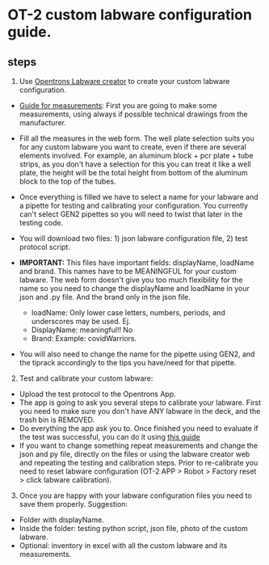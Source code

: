 # OT-2 custom labware configuration guide.

## steps

1) Use [Opentrons Labware creator](https://labware.opentrons.com/create/) to create your custom labware configuration.

-   [Guide for measurements](https://support.opentrons.com/en/articles/3136504-creating-custom-labware-definitions): First you are going to make some measurements, using always if possible technical drawings from the manufacturer.

-   Fill all the measures in the web form. The well plate selection suits you for any custom labware you want to create, even if there are several elements involved. For example, an aluminum block + pcr plate + tube strips, as you don't have a selection for this you can treat it like a well plate, the height will be the total height from bottom of the aluminum block to the top of the tubes.

-   Once everything is filled we have to select a name for your labware and a pipette for testing and calibrating your configuration. You currently can't select GEN2 pipettes so you will need to twist that later in the testing code.

-   You will download two files: 1) json labware configuration file, 2) test protocol script.

-   **IMPORTANT:** This files have important fields: displayName, loadName and brand. This names have to be MEANINGFUL for your custom labware. The web form doesn't give you too much flexibility for the name so you need to change the displayName and loadName in your json and .py file. And the brand only in the json file.
    -   loadName: Only lower case letters, numbers, periods, and underscores may be used. Ej.
    -   DisplayName: meaningful!! No
    -   Brand: Example: covidWarriors.

-   You will also need to change the name for the pipette using GEN2, and the tiprack accordingly to the tips you have/need for that pipette.

2) Test and calibrate your custom labware:
-   Upload the test protocol to the Opentrons App.
-   The app is going to ask you several steps to calibrate your labware. First you need to make sure you don't have ANY labware in the deck, and the trash bin is REMOVED.
-   Do everything the app ask you to. Once finished you need to evaluate if the test was successful, you can do it using [this guide](https://opentrons-publications.s3.us-east-2.amazonaws.com/labwareDefinition_testGuide.pdf)
-   If you want to change something repeat measurements and change the json and py file, directly on the files or using the labware creator web and repeating the testing and calibration steps. Prior to re-calibrate you need to reset labware configuration (OT-2 APP > Robot > Factory reset > click labware calibration).

3) Once you are happy with your labware configuration files you need to save them properly. Suggestion:
-   Folder with displayName.
-   Inside the folder: testing python script, json file, photo of the custom labware.
-   Optional: inventory in excel with all the custom labware and its measurements.
